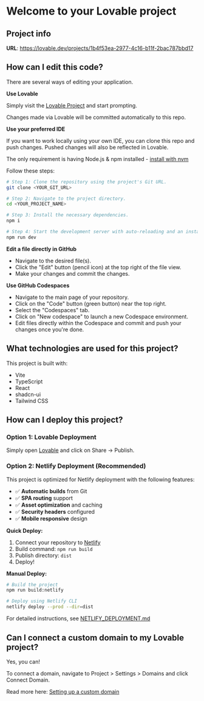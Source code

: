 # Welcome to your Lovable project

## Project info

**URL**: https://lovable.dev/projects/1b4f53ea-2977-4c16-b11f-2bac787bbd17

## How can I edit this code?

There are several ways of editing your application.

**Use Lovable**

Simply visit the [Lovable Project](https://lovable.dev/projects/1b4f53ea-2977-4c16-b11f-2bac787bbd17) and start prompting.

Changes made via Lovable will be committed automatically to this repo.

**Use your preferred IDE**

If you want to work locally using your own IDE, you can clone this repo and push changes. Pushed changes will also be reflected in Lovable.

The only requirement is having Node.js & npm installed - [install with nvm](https://github.com/nvm-sh/nvm#installing-and-updating)

Follow these steps:

```sh
# Step 1: Clone the repository using the project's Git URL.
git clone <YOUR_GIT_URL>

# Step 2: Navigate to the project directory.
cd <YOUR_PROJECT_NAME>

# Step 3: Install the necessary dependencies.
npm i

# Step 4: Start the development server with auto-reloading and an instant preview.
npm run dev
```

**Edit a file directly in GitHub**

- Navigate to the desired file(s).
- Click the "Edit" button (pencil icon) at the top right of the file view.
- Make your changes and commit the changes.

**Use GitHub Codespaces**

- Navigate to the main page of your repository.
- Click on the "Code" button (green button) near the top right.
- Select the "Codespaces" tab.
- Click on "New codespace" to launch a new Codespace environment.
- Edit files directly within the Codespace and commit and push your changes once you're done.

## What technologies are used for this project?

This project is built with:

- Vite
- TypeScript
- React
- shadcn-ui
- Tailwind CSS

## How can I deploy this project?

### Option 1: Lovable Deployment
Simply open [Lovable](https://lovable.dev/projects/1b4f53ea-2977-4c16-b11f-2bac787bbd17) and click on Share -> Publish.

### Option 2: Netlify Deployment (Recommended)
This project is optimized for Netlify deployment with the following features:

- ✅ **Automatic builds** from Git
- ✅ **SPA routing** support
- ✅ **Asset optimization** and caching
- ✅ **Security headers** configured
- ✅ **Mobile responsive** design

**Quick Deploy:**
1. Connect your repository to [Netlify](https://netlify.com)
2. Build command: `npm run build`
3. Publish directory: `dist`
4. Deploy!

**Manual Deploy:**
```bash
# Build the project
npm run build:netlify

# Deploy using Netlify CLI
netlify deploy --prod --dir=dist
```

For detailed instructions, see [NETLIFY_DEPLOYMENT.md](./NETLIFY_DEPLOYMENT.md)

## Can I connect a custom domain to my Lovable project?

Yes, you can!

To connect a domain, navigate to Project > Settings > Domains and click Connect Domain.

Read more here: [Setting up a custom domain](https://docs.lovable.dev/features/custom-domain#custom-domain)
